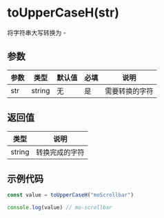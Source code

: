 # toUpperCaseH(str)
将字符串大写转换为 -



## 参数
参数   | 类型   | 默认值 | 必填| 说明
---    | ---   | ---    | --- | ---
str    | string | 无     | 是  | 需要转换的字符



## 返回值
类型   |  说明
---   | ---
string | 转换完成的字符


## 示例代码
```javascript
const value = toUpperCaseH("moScrollbar")

console.log(value) // mo-scrollbar
```
